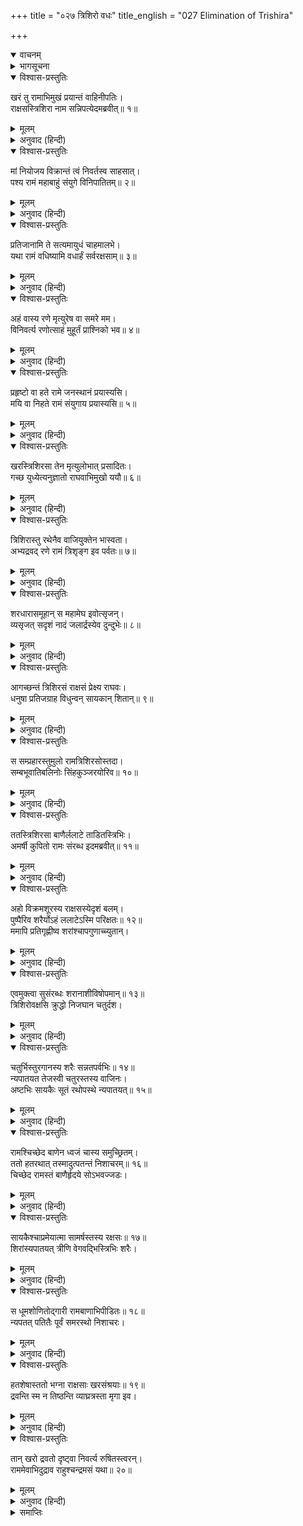 +++
title = "०२७ त्रिशिरो वधः"
title_english = "027 Elimination of Trishira"

+++
<details open><summary>वाचनम्</summary>
<div caption="श्रीराम-हरिसीताराममूर्ति-घनपाठिभ्यां वचनम्" class="audioEmbed" src="https://archive.org/download/Ramayana-recitation-Sriram-harisItArAmamUrti-Ghanapaati-v2/Kanda_3/Kanda_3_ARK-027-Thrishiro_Vadhaha.mp3"></div>
</details>

<details><summary>भागसूचना</summary>

27. त्रिशिराका वध
</details>

<details open><summary>विश्वास-प्रस्तुतिः</summary>

खरं तु रामाभिमुखं प्रयान्तं वाहिनीपतिः।  
राक्षसस्त्रिशिरा नाम सन्निपत्येदमब्रवीत्॥ १॥
</details>

<details><summary>मूलम्</summary>

खरं तु रामाभिमुखं प्रयान्तं वाहिनीपतिः।  
राक्षसस्त्रिशिरा नाम सन्निपत्येदमब्रवीत्॥ १॥
</details>

<details><summary>अनुवाद (हिन्दी)</summary>

खरको भगवान् श्रीरामके सम्मुख जाते देख सेनापति राक्षस त्रिशिरा तुरंत उसके पास आ पहुँचा और इस प्रकार बोला—॥ १॥
</details>

<details open><summary>विश्वास-प्रस्तुतिः</summary>

मां नियोजय विक्रान्तं त्वं निवर्तस्व साहसात्।  
पश्य रामं महाबाहुं संयुगे विनिपातितम्॥ २॥
</details>

<details><summary>मूलम्</summary>

मां नियोजय विक्रान्तं त्वं निवर्तस्व साहसात्।  
पश्य रामं महाबाहुं संयुगे विनिपातितम्॥ २॥
</details>

<details><summary>अनुवाद (हिन्दी)</summary>

‘राक्षसराज! मुझ पराक्रमी वीरको इस युद्धमें लगाइये और स्वयं इस साहसपूर्ण कार्यसे अलग रहिये। देखिये, मैं अभी महाबाहु रामको युद्धमें मार गिराता हूँ॥
</details>

<details open><summary>विश्वास-प्रस्तुतिः</summary>

प्रतिजानामि ते सत्यमायुधं चाहमालभे।  
यथा रामं वधिष्यामि वधार्हं सर्वरक्षसाम्॥ ३॥
</details>

<details><summary>मूलम्</summary>

प्रतिजानामि ते सत्यमायुधं चाहमालभे।  
यथा रामं वधिष्यामि वधार्हं सर्वरक्षसाम्॥ ३॥
</details>

<details><summary>अनुवाद (हिन्दी)</summary>

‘आपके सामने मैं सच्ची प्रतिज्ञा करता हूँ और अपने हथियार छूकर शपथ खाता हूँ कि जो समस्त राक्षसोंके लिये वधके योग्य हैं, उन रामका मैं अवश्य वध करूँगा॥ ३॥
</details>

<details open><summary>विश्वास-प्रस्तुतिः</summary>

अहं वास्य रणे मृत्युरेष वा समरे मम।  
विनिवर्त्य रणोत्साहं मुहूर्तं प्राश्निको भव॥ ४॥
</details>

<details><summary>मूलम्</summary>

अहं वास्य रणे मृत्युरेष वा समरे मम।  
विनिवर्त्य रणोत्साहं मुहूर्तं प्राश्निको भव॥ ४॥
</details>

<details><summary>अनुवाद (हिन्दी)</summary>

‘इस युद्धमें या तो मैं इनकी मृत्यु बनूँगा, या ये ही समराङ्गणमें मेरी मृत्युका कारण होंगे। आप इस समय अपने युद्धविषयक उत्साहको रोककर एक मुहूर्तके लिये जय-पराजयका निर्णय करनेवाले साक्षी बन जाइये॥ ४॥
</details>

<details open><summary>विश्वास-प्रस्तुतिः</summary>

प्रहृष्टो वा हते रामे जनस्थानं प्रयास्यसि।  
मयि वा निहते रामं संयुगाय प्रयास्यसि॥ ५॥
</details>

<details><summary>मूलम्</summary>

प्रहृष्टो वा हते रामे जनस्थानं प्रयास्यसि।  
मयि वा निहते रामं संयुगाय प्रयास्यसि॥ ५॥
</details>

<details><summary>अनुवाद (हिन्दी)</summary>

‘यदि मेरे द्वारा राम मारे गये तो आप प्रसन्नतापूर्वक जनस्थानको लौट जाइये अथवा यदि रामने ही मुझे मार दिया तो आप युद्धके लिये इनपर धावा बोल दीजियेगा’॥
</details>

<details open><summary>विश्वास-प्रस्तुतिः</summary>

खरस्त्रिशिरसा तेन मृत्युलोभात् प्रसादितः।  
गच्छ युध्येत्यनुज्ञातो राघवाभिमुखो ययौ॥ ६॥
</details>

<details><summary>मूलम्</summary>

खरस्त्रिशिरसा तेन मृत्युलोभात् प्रसादितः।  
गच्छ युध्येत्यनुज्ञातो राघवाभिमुखो ययौ॥ ६॥
</details>

<details><summary>अनुवाद (हिन्दी)</summary>

भगवान् के हाथसे मृत्युका लोभ होनेके कारण जब त्रिशिराने इस प्रकार खरको राजी किया, तब उसने आज्ञा दे दी—‘अच्छा जाओ, युद्ध करो। आज्ञा पाकर वह श्रीरामचन्द्रजीकी ओर चला॥ ६॥
</details>

<details open><summary>विश्वास-प्रस्तुतिः</summary>

त्रिशिरास्तु रथेनैव वाजियुक्तेन भास्वता।  
अभ्यद्रवद् रणे रामं त्रिशृङ्ग इव पर्वतः॥ ७॥
</details>

<details><summary>मूलम्</summary>

त्रिशिरास्तु रथेनैव वाजियुक्तेन भास्वता।  
अभ्यद्रवद् रणे रामं त्रिशृङ्ग इव पर्वतः॥ ७॥
</details>

<details><summary>अनुवाद (हिन्दी)</summary>

घोड़े जुते हुए एक तेजस्वी रथके द्वारा त्रिशिराने रणभूमिमें श्रीरामपर आक्रमण किया। उस समय वह तीन शिखरोंवाले पर्वतके समान जान पड़ता था॥ ७॥
</details>

<details open><summary>विश्वास-प्रस्तुतिः</summary>

शरधारासमूहान् स महामेघ इवोत्सृजन्।  
व्यसृजत् सदृशं नादं जलार्द्रस्येव दुन्दुभेः॥ ८॥
</details>

<details><summary>मूलम्</summary>

शरधारासमूहान् स महामेघ इवोत्सृजन्।  
व्यसृजत् सदृशं नादं जलार्द्रस्येव दुन्दुभेः॥ ८॥
</details>

<details><summary>अनुवाद (हिन्दी)</summary>

उसने आते ही बड़े भारी मेघकी भाँति बाणरूपी धाराओंकी वर्षा प्रारम्भ कर दी और वह जलसे भीगे हुए नगाड़ेकी तरह विकट गर्जना करने लगा॥ ८॥
</details>

<details open><summary>विश्वास-प्रस्तुतिः</summary>

आगच्छन्तं त्रिशिरसं राक्षसं प्रेक्ष्य राघवः।  
धनुषा प्रतिजग्राह विधुन्वन् सायकान् शितान्॥ ९॥
</details>

<details><summary>मूलम्</summary>

आगच्छन्तं त्रिशिरसं राक्षसं प्रेक्ष्य राघवः।  
धनुषा प्रतिजग्राह विधुन्वन् सायकान् शितान्॥ ९॥
</details>

<details><summary>अनुवाद (हिन्दी)</summary>

त्रिशिरा नामक राक्षसको आते देख श्रीरघुनाथजीने धनुषके द्वारा पैने बाण छोड़ते हुए उसे अपने प्रतिद्वन्द्वीके रूपमें ग्रहण किया (अथवा उसे आगे बढ़नेसे रोक दिया)॥ ९॥
</details>

<details open><summary>विश्वास-प्रस्तुतिः</summary>

स सम्प्रहारस्तुमुलो रामत्रिशिरसोस्तदा।  
सम्बभूवातिबलिनोः सिंहकुञ्जरयोरिव॥ १०॥
</details>

<details><summary>मूलम्</summary>

स सम्प्रहारस्तुमुलो रामत्रिशिरसोस्तदा।  
सम्बभूवातिबलिनोः सिंहकुञ्जरयोरिव॥ १०॥
</details>

<details><summary>अनुवाद (हिन्दी)</summary>

अत्यन्त बलशाली श्रीराम और त्रिशिराका वह संग्राम महाबली सिंह और गजराजके युद्धकी भाँति बड़ा भयंकर प्रतीत होता था॥ १०॥
</details>

<details open><summary>विश्वास-प्रस्तुतिः</summary>

ततस्त्रिशिरसा बाणैर्ललाटे ताडितस्त्रिभिः।  
अमर्षी कुपितो रामः संरब्ध इदमब्रवीत्॥ ११॥
</details>

<details><summary>मूलम्</summary>

ततस्त्रिशिरसा बाणैर्ललाटे ताडितस्त्रिभिः।  
अमर्षी कुपितो रामः संरब्ध इदमब्रवीत्॥ ११॥
</details>

<details><summary>अनुवाद (हिन्दी)</summary>

उस समय त्रिशिराने तीन बाणोंसे श्रीरामचन्द्रजीके ललाटको बींध डाला। श्रीराम उसकी यह उद्दण्डता सहन न कर सके। वे कुपित हो रोषावेशमें भरकर इस प्रकार बोले—॥ ११॥
</details>

<details open><summary>विश्वास-प्रस्तुतिः</summary>

अहो विक्रमशूरस्य राक्षसस्येदृशं बलम्।  
पुष्पैरिव शरैर्योऽहं ललाटेऽस्मि परिक्षतः॥ १२॥  
ममापि प्रतिगृह्णीष्व शरांश्चापगुणाच्च्युतान्।
</details>

<details><summary>मूलम्</summary>

अहो विक्रमशूरस्य राक्षसस्येदृशं बलम्।  
पुष्पैरिव शरैर्योऽहं ललाटेऽस्मि परिक्षतः॥ १२॥  
ममापि प्रतिगृह्णीष्व शरांश्चापगुणाच्च्युतान्।
</details>

<details><summary>अनुवाद (हिन्दी)</summary>

‘अहो! पराक्रम प्रकट करनेमें शूरवीर राक्षसका ऐसा ही बल है, जो तुमने फूलों-जैसे बाणोंद्वारा मेरे ललाटपर प्रहार किया है। अच्छा, अब धनुषकी डोरीसे छूटे हुए मेरे बाणोंको भी ग्रहण करो’॥ १२ १/२॥
</details>

<details open><summary>विश्वास-प्रस्तुतिः</summary>

एवमुक्त्वा सुसंरब्धः शरानाशीविषोपमान्॥ १३॥  
त्रिशिरोवक्षसि क्रुद्धो निजघान चतुर्दश।
</details>

<details><summary>मूलम्</summary>

एवमुक्त्वा सुसंरब्धः शरानाशीविषोपमान्॥ १३॥  
त्रिशिरोवक्षसि क्रुद्धो निजघान चतुर्दश।
</details>

<details><summary>अनुवाद (हिन्दी)</summary>

ऐसा कहकर रोषमें भरे हुए श्रीरामने त्रिशिराकी छातीमें क्रोधपूर्वक चौदह बाण मारे, जो विषधर सर्पोंके समान भयंकर थे॥ १३ १/२॥
</details>

<details open><summary>विश्वास-प्रस्तुतिः</summary>

चतुर्भिस्तुरगानस्य शरैः सन्नतपर्वभिः॥ १४॥  
न्यपातयत तेजस्वी चतुरस्तस्य वाजिनः।  
अष्टभिः सायकैः सूतं रथोपस्थे न्यपातयत्॥ १५॥
</details>

<details><summary>मूलम्</summary>

चतुर्भिस्तुरगानस्य शरैः सन्नतपर्वभिः॥ १४॥  
न्यपातयत तेजस्वी चतुरस्तस्य वाजिनः।  
अष्टभिः सायकैः सूतं रथोपस्थे न्यपातयत्॥ १५॥
</details>

<details><summary>अनुवाद (हिन्दी)</summary>

तदनन्तर तेजस्वी रघुनाथजीने झुकी गाँठवाले चार बाणोंसे उसके चारों घोड़ोंको मार गिराया। फिर आठ सायकोंद्वारा उसके सारथिको भी रथकी बैठकमें ही सुला दिया॥ १४-१५॥
</details>

<details open><summary>विश्वास-प्रस्तुतिः</summary>

रामश्चिच्छेद बाणेन ध्वजं चास्य समुच्छ्रितम्।  
ततो हतरथात् तस्मादुत्पतन्तं निशाचरम्॥ १६॥  
चिच्छेद रामस्तं बाणैर्हृदये सोऽभवज्जडः।
</details>

<details><summary>मूलम्</summary>

रामश्चिच्छेद बाणेन ध्वजं चास्य समुच्छ्रितम्।  
ततो हतरथात् तस्मादुत्पतन्तं निशाचरम्॥ १६॥  
चिच्छेद रामस्तं बाणैर्हृदये सोऽभवज्जडः।
</details>

<details><summary>अनुवाद (हिन्दी)</summary>

इसके बाद श्रीरामने एक बाणसे उसकी ध्वजा भी काट डाली। तदनन्तर जब वह उस नष्ट हुए रथसे कूदने लगा, उसी समय श्रीराघवेन्द्रने अनेक बाणोंद्वारा उस निशाचरकी छाती छेद डाली। फिर तो वह जडवत् हो गया॥ १६ १/२॥
</details>

<details open><summary>विश्वास-प्रस्तुतिः</summary>

सायकैश्चाप्रमेयात्मा सामर्षस्तस्य रक्षसः॥ १७॥  
शिरांस्यपातयत् त्रीणि वेगवद्भिस्त्रिभिः शरैः।
</details>

<details><summary>मूलम्</summary>

सायकैश्चाप्रमेयात्मा सामर्षस्तस्य रक्षसः॥ १७॥  
शिरांस्यपातयत् त्रीणि वेगवद्भिस्त्रिभिः शरैः।
</details>

<details><summary>अनुवाद (हिन्दी)</summary>

इसके बाद अप्रमेयस्वरूप श्रीरामने अमर्षमें भरकर तीन वेगशाली एवं विनाशकारी बाणोंद्वारा उस राक्षसके तीनों मस्तक काट गिराये॥ १७ १/२॥
</details>

<details open><summary>विश्वास-प्रस्तुतिः</summary>

स धूमशोणितोद‍्गारी रामबाणाभिपीडितः॥ १८॥  
न्यपतत् पतितैः पूर्वं समरस्थो निशाचरः।
</details>

<details><summary>मूलम्</summary>

स धूमशोणितोद‍्गारी रामबाणाभिपीडितः॥ १८॥  
न्यपतत् पतितैः पूर्वं समरस्थो निशाचरः।
</details>

<details><summary>अनुवाद (हिन्दी)</summary>

समराङ्गणमें खड़ा हुआ वह निशाचर श्रीरामचन्द्रजीके बाणोंसे पीड़ित हो अपने धड़से भापसहित रुधिर उगलता हुआ पहले गिरे हुए मस्तकोंके साथ ही धराशायी हो गया॥ १८ १/२॥
</details>

<details open><summary>विश्वास-प्रस्तुतिः</summary>

हतशेषास्ततो भग्ना राक्षसाः खरसंश्रयाः॥ १९॥  
द्रवन्ति स्म न तिष्ठन्ति व्याघ्रत्रस्ता मृगा इव।
</details>

<details><summary>मूलम्</summary>

हतशेषास्ततो भग्ना राक्षसाः खरसंश्रयाः॥ १९॥  
द्रवन्ति स्म न तिष्ठन्ति व्याघ्रत्रस्ता मृगा इव।
</details>

<details><summary>अनुवाद (हिन्दी)</summary>

तत्पश्चात् खरकी सेवामें रहनेवाले राक्षस, जो मरनेसे बचे हुए थे, भाग खड़े हुए। वे व्याघ्रसे डरे हुए मृगोंके समान भागते ही चले जाते थे, खड़े नहीं होते थे॥
</details>

<details open><summary>विश्वास-प्रस्तुतिः</summary>

तान् खरो द्रवतो दृष्ट्वा निवर्त्य रुषितस्त्वरन्।  
राममेवाभिदुद्राव राहुश्चन्द्रमसं यथा॥ २०॥
</details>

<details><summary>मूलम्</summary>

तान् खरो द्रवतो दृष्ट्वा निवर्त्य रुषितस्त्वरन्।  
राममेवाभिदुद्राव राहुश्चन्द्रमसं यथा॥ २०॥
</details>

<details><summary>अनुवाद (हिन्दी)</summary>

उन्हें भागते देख रोषमें भरे हुए खरने तुरंत लौटाया और जैसे राहु चन्द्रमापर आक्रमण करता है, उसी प्रकार उसने श्रीरामपर ही धावा किया॥ २०॥
</details>

<details><summary>समाप्तिः</summary>

इत्यार्षे श्रीमद्रामायणे वाल्मीकीये आदिकाव्येऽरण्यकाण्डे सप्तविंशः सर्गः॥ २७॥  
इस प्रकार श्रीवाल्मीकिनिर्मित आर्षरामायण आदिकाव्यके अरण्यकाण्डमें सत्ताईसवाँ सर्ग पूरा हुआ॥ २७॥
</details>

